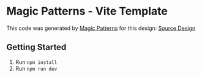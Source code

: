 # Magic Patterns - Vite Template

This code was generated by [Magic Patterns](https://magicpatterns.com) for this design: [Source Design](https://magicpatterns.com/c/bu5dup5gtcb8arev59epsn)

## Getting Started

1. Run `npm install`
2. Run `npm run dev`
